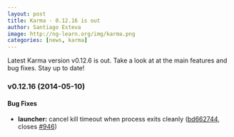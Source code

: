 ```yaml
---
layout: post
title: Karma - 0.12.16 is out
author: Santiago Esteva
image: http://ng-learn.org/img/karma.png
categories: [news, karma]
---
```

Latest Karma version v0.12.6 is out.
Take a look at at the main features and bug fixes. Stay up to date!

### v0.12.16 (2014-05-10)


#### Bug Fixes

* **launcher:** cancel kill timeout when process exits cleanly ([bd662744](http://github.com/karma-runner/karma/commit/bd662744bfbe353ccb63c7a795f691d12530129c), closes [#946](http://github.com/karma-runner/karma/issues/946))
